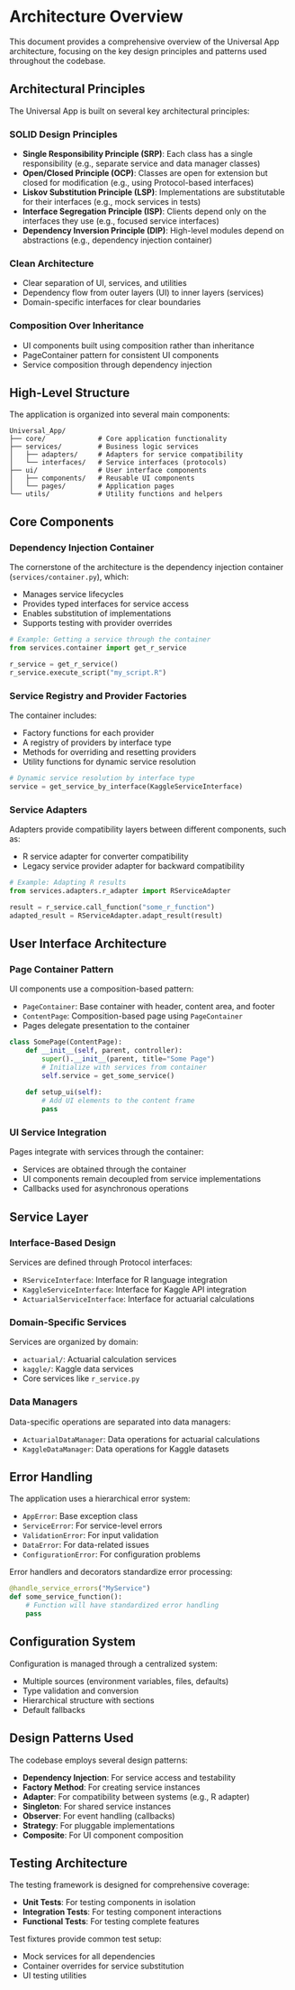 # Architecture Overview

This document provides a comprehensive overview of the Universal App architecture, focusing on the key design principles and patterns used throughout the codebase.

## Architectural Principles

The Universal App is built on several key architectural principles:

### SOLID Design Principles

- **Single Responsibility Principle (SRP)**: Each class has a single responsibility (e.g., separate service and data manager classes)
- **Open/Closed Principle (OCP)**: Classes are open for extension but closed for modification (e.g., using Protocol-based interfaces)
- **Liskov Substitution Principle (LSP)**: Implementations are substitutable for their interfaces (e.g., mock services in tests)
- **Interface Segregation Principle (ISP)**: Clients depend only on the interfaces they use (e.g., focused service interfaces)
- **Dependency Inversion Principle (DIP)**: High-level modules depend on abstractions (e.g., dependency injection container)

### Clean Architecture

- Clear separation of UI, services, and utilities
- Dependency flow from outer layers (UI) to inner layers (services)
- Domain-specific interfaces for clear boundaries

### Composition Over Inheritance

- UI components built using composition rather than inheritance
- PageContainer pattern for consistent UI components
- Service composition through dependency injection

## High-Level Structure

The application is organized into several main components:

```
Universal_App/
├── core/             # Core application functionality
├── services/         # Business logic services
│   ├── adapters/     # Adapters for service compatibility
│   └── interfaces/   # Service interfaces (protocols)
├── ui/               # User interface components
│   ├── components/   # Reusable UI components
│   └── pages/        # Application pages
└── utils/            # Utility functions and helpers
```

## Core Components

### Dependency Injection Container

The cornerstone of the architecture is the dependency injection container (`services/container.py`), which:

- Manages service lifecycles
- Provides typed interfaces for service access
- Enables substitution of implementations
- Supports testing with provider overrides

```python
# Example: Getting a service through the container
from services.container import get_r_service

r_service = get_r_service()
r_service.execute_script("my_script.R")
```

### Service Registry and Provider Factories

The container includes:

- Factory functions for each provider
- A registry of providers by interface type
- Methods for overriding and resetting providers
- Utility functions for dynamic service resolution

```python
# Dynamic service resolution by interface type
service = get_service_by_interface(KaggleServiceInterface)
```

### Service Adapters

Adapters provide compatibility layers between different components, such as:

- R service adapter for converter compatibility
- Legacy service provider adapter for backward compatibility

```python
# Example: Adapting R results
from services.adapters.r_adapter import RServiceAdapter

result = r_service.call_function("some_r_function")
adapted_result = RServiceAdapter.adapt_result(result)
```

## User Interface Architecture

### Page Container Pattern

UI components use a composition-based pattern:

- `PageContainer`: Base container with header, content area, and footer
- `ContentPage`: Composition-based page using `PageContainer`
- Pages delegate presentation to the container

```python
class SomePage(ContentPage):
    def __init__(self, parent, controller):
        super().__init__(parent, title="Some Page")
        # Initialize with services from container
        self.service = get_some_service()
    
    def setup_ui(self):
        # Add UI elements to the content frame
        pass
```

### UI Service Integration

Pages integrate with services through the container:

- Services are obtained through the container
- UI components remain decoupled from service implementations
- Callbacks used for asynchronous operations

## Service Layer

### Interface-Based Design

Services are defined through Protocol interfaces:

- `RServiceInterface`: Interface for R language integration
- `KaggleServiceInterface`: Interface for Kaggle API integration
- `ActuarialServiceInterface`: Interface for actuarial calculations

### Domain-Specific Services

Services are organized by domain:

- `actuarial/`: Actuarial calculation services
- `kaggle/`: Kaggle data services
- Core services like `r_service.py`

### Data Managers

Data-specific operations are separated into data managers:

- `ActuarialDataManager`: Data operations for actuarial calculations
- `KaggleDataManager`: Data operations for Kaggle datasets

## Error Handling

The application uses a hierarchical error system:

- `AppError`: Base exception class
- `ServiceError`: For service-level errors
- `ValidationError`: For input validation
- `DataError`: For data-related issues
- `ConfigurationError`: For configuration problems

Error handlers and decorators standardize error processing:

```python
@handle_service_errors("MyService")
def some_service_function():
    # Function will have standardized error handling
    pass
```

## Configuration System

Configuration is managed through a centralized system:

- Multiple sources (environment variables, files, defaults)
- Type validation and conversion
- Hierarchical structure with sections
- Default fallbacks

## Design Patterns Used

The codebase employs several design patterns:

- **Dependency Injection**: For service access and testability
- **Factory Method**: For creating service instances
- **Adapter**: For compatibility between systems (e.g., R adapter)
- **Singleton**: For shared service instances
- **Observer**: For event handling (callbacks)
- **Strategy**: For pluggable implementations
- **Composite**: For UI component composition

## Testing Architecture

The testing framework is designed for comprehensive coverage:

- **Unit Tests**: For testing components in isolation
- **Integration Tests**: For testing component interactions
- **Functional Tests**: For testing complete features

Test fixtures provide common test setup:

- Mock services for all dependencies
- Container overrides for service substitution
- UI testing utilities
